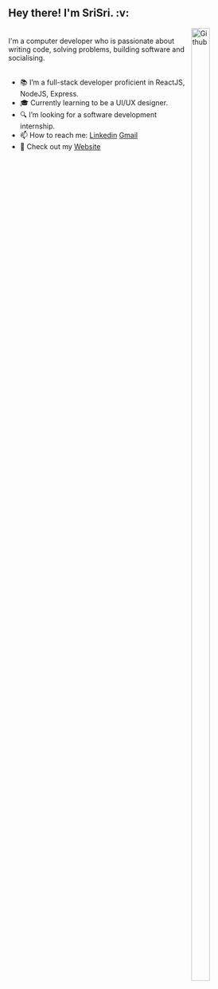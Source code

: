 
<h2> Hey there! I'm SriSri. :v:</h2> 


<img width="27%" height="70%" align="right" alt="Github" src="https://user-images.githubusercontent.com/58304531/95982908-63334e00-0e3e-11eb-8c59-09807a10aaea.jpg" />
<br>
I'm a computer developer who is passionate about writing code, solving problems, building software and socialising.
 <br><br>
 
- 📚 I’m a full-stack developer proficient in ReactJS, NodeJS, Express.
- :mortar_board: Currently learning to be a UI/UX designer.
- :mag: I’m looking for a software development internship. 
- 📫 How to reach me: [Linkedin](https://www.linkedin.com/in/kattukolu-srisri-reddy-30a65a172/) [Gmail](mailto:srisrireddy.k@gmail.com)
- :scroll: Check out my [Website](https://youthful-davinci-9a01c9.netlify.app/)


